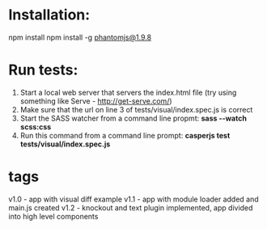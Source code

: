 # Installation: 

npm install
npm install -g phantomjs@1.9.8


# Run tests: 

1. Start a local web server that servers the index.html file (try using something like Serve - http://get-serve.com/) 
2. Make sure that the url on line 3 of tests/visual/index.spec.js is correct
3. Start the SASS watcher from a command line propmt: 	**sass --watch scss:css**
4. Run this command from a command line prompt:  **casperjs test tests/visual/index.spec.js**

# tags 

v1.0 - app with visual diff example
v1.1 - app with module loader added and main.js created
v1.2 - knockout and text plugin implemented, app divided into high level components